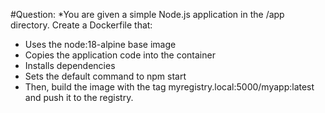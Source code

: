 #Question:
*You are given a simple Node.js application in the /app directory. Create a Dockerfile that:
- Uses the node:18-alpine base image
- Copies the application code into the container
- Installs dependencies
- Sets the default command to npm start
- Then, build the image with the tag myregistry.local:5000/myapp:latest and push it to the registry.
